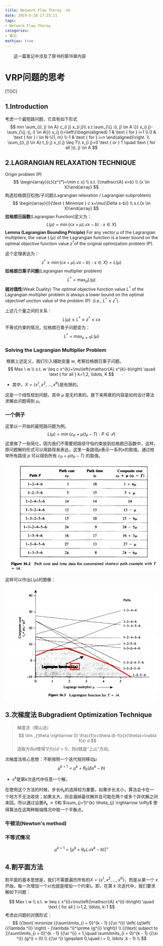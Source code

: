 ```yaml
---
title: Network Flow Theroy -16
date: 2019-5-20 17:15:11
tags: 
- Network Flow Theroy
categories:
- 笔记
mathjax: true
---
```


&emsp;&emsp;这一篇笔记中涉及了原书的第16章内容

<!-- more -->


# VRP问题的思考

[TOC]

## 1.Introduction
考虑一个最短路问题，它具有如下形式
$$
min \sum_{(i, j) \in A} c_{i j} x_{i j}\\
s.t.\sum_{\{j :(i, j) \in A \}} x_{i j}-\sum_{\{j :(j, i) \in A\}} x_{j i}=\left\{\begin{aligned} 1 & \text { for } i=1 \\ 0 & \text { for } i \in N-\{1, n\} \\-1 & \text { for } i=n \end{aligned}\right. \\
\sum_{(i, j) \in A} t_{i j} x_{i j} \leq T\\
x_{i j}=0 \text { or } 1 \quad \text { for all }(i, j) \in A
$$

## 2.LAGRANGIAN RELAXATION TECHNIQUE

Origin problem (P)
$$
\begin{array}{c}{z^{*}=\min c x} \\ 
s.t. {\mathscr{A} x=b} \\
{x \in X}\end{array}
$$
构造拉格朗日松弛/子问题(Lagrangian relaxation / Lagrangian subproblem)
$$
\begin{array}{l}{\text { Minimize } c x+\mu(\Delta x-b)} \\ 
s.t.{x \in X}\end{array}
$$
**拉格朗日函数**(Lagrangian Function)定义为：
$$
L(\mu)=\min \{c x+\mu(\mathscr{A} x-b) : x \in X\}
$$
**Lemma (Lagrangian Bounding Priciple)** For any vector $\mu​$ of the Lagrangian multipliers, the value L($\mu​$) of the Lagrangian function is a lower bound on the optimal objective function value $z^*​$ of the original optimization problem (P). 

这个定理表达为：
$$
z^{*} \geq \min \{c x+\mu(\mathscr{A} x-b) : x \in X\}=L(\mu)
$$
**拉格朗日乘子问题**(Lagrangian multiplier problem)
$$
L^{*}=\max _{\mu} L(\mu)
$$
**弱对偶性**(Weak Duality) The optimal objective function value $L^*​$ of the Lagrangian multiplier problem is always a lower bound on the optimal objectivef unction value of the problem (P) .(i.e., $L^* \le z^*​$). 

上述几个量之间的关系：
$$
L(\mu) \leq L^{*} \leq z^{*} \leq c x
$$
不等式约束的情况，拉格朗日乘子问题变为：
$$
L^{*}=\max _{\mu \geq 0} L(\mu)
$$
### Solving the Lagrangian Multiplier Problem 

​        根据上述定义，我们引入辅助变量 $w$, 考察拉格朗日乘子问题。
$$
Max \ w \\
s.t. w \leq c x^{k}+\mu\left(\mathscr{A} x^{k}-b\right) \quad \text { for all } k=1,2, \ldots, K
$$

* 其中，$X=\{ x^1, x^2, ...,x^K \}​$是有限的。

这是一个线性规划问题，其中 $\mu$ 是无约束的。接下来两章的内容是如何设计算法求解此问题得到 $\mu$。

### 一个例子

这里以一开始的最短路问题为例。
$$
L(\mu)=\min \left\{c_{P}+\mu\left(t_{P}-T\right) : P \in \mathscr{P}\right\}
$$
这里做了一些简化，因为我们不需要把路径守恒约束放到拉格朗日函数中，这样，原问题解的形式可以用路径来表达，这里一条路径$p$表示一系列$x$的取值。通过枚举所有路径 $p$ 可以得到所有 $c_{P}+\mu\left(t_{P}-T\right)$ 的取值。

![1558340610162](Network-Flow-16/1558340610162.png)

这样可以作出$L(\mu)$的图像：

![1558341703881](Network-Flow-16/1558341703881.png)

## 3.次梯度法 Bubgradient Optimization Technique 

>梯度法（爬山法）
>$$
>  \lim _{\theta \rightarrow 0} \frac{f(x+\theta d)-f(x)}{\theta}=\nabla f(x) d
>$$
>选取方向$d$使得$\nabla f(x) d>0$，则$d$就是“上山”方向。
>

次梯度法核心思想：不断按照一个迭代规则移动$\mu​$
$$
\mu^{k+1}=\mu^{k}+\theta_{k}\left(\Delta x^{k}-b\right)
$$

* $x^k$是第$k$次迭代中任意一个解。

在使用这个方法的时候，步长$\theta_{k}$的选择较为重要。如果步长太小，算法会卡在一个地方不无法收敛；如果太大，则会漏掉最优解并且可能在两个或多个非优解之间来回。所以通过设置$\theta_k\rightarrow0$和 $\sum_{j=1}^{k} \theta_{j} \rightarrow \infty$ 使得算法在这两种极端情况中取一个平衡点。

### 牛顿法(Newton's method)

### 不等式情况

$$
\mu^{k+1}=\left[\mu^{k}+\theta_{k}\left(\mathscr{A} x^{k}-b\right)\right]^{+}
$$

## 4.割平面方法 

割平面的基本思想是，我们不需要遍历所有的$X=\{x^{1}, x^{2}, ...,x^K\}$，而是从某一个 $x$ 开始，每一次增加一个$x$(也就是增加一个约束)。即，在第 $k$ 次迭代中，我们要求解如下问题：

$$
Max \ w \\
s.t. w \leq c x^{i}+\mu\left(\mathscr{A} x^{i}-b\right) \quad \text { for all } i=1,2, \ldots, k-1
$$
考虑此问题的对偶形式：
$$
{{\text{ minimize }}\sum\limits_{i = 0}^{k - 1} {{\xi ^i}} \left( {q\left( {{\lambda ^i}} \right) - {\lambda ^i}^\prime {g^i}} \right)}  \\ 
   {{\text{ subject to }}\sum\limits_{i = 0}^{k - 1} {{\xi ^i}}  = 1,\quad \sum\limits_{i = 0}^{k - 1} {{\xi ^i}} {g^i} = 0}  \\ 
   {{\xi ^i} \geqslant 0,\quad i = 0, \ldots ,k - 1}  \\
$$
<!--stackedit_data:
eyJoaXN0b3J5IjpbLTIxNDUwODIyNzldfQ==
-->
